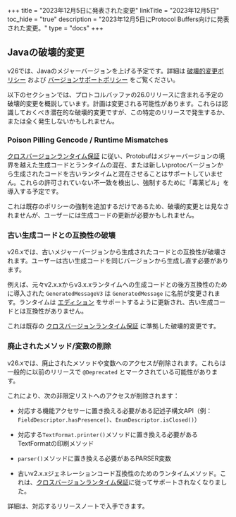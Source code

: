 +++
title = "2023年12月5日に発表された変更"
linkTitle = "2023年12月5日"
toc_hide = "true"
description = "2023年12月5日にProtocol Buffers向けに発表された変更。"
type = "docs"
+++

## Javaの破壊的変更

v26では、Javaのメジャーバージョンを上げる予定です。詳細は
[破壊的変更ポリシー](/news/2022-07-06) および
[バージョンサポートポリシー](/support/version-support#java) をご覧ください。

以下のセクションでは、プロトコルバッファの26.0リリースに含まれる予定の破壊的変更を概説しています。計画は変更される可能性があります。これらは認識しておくべき潜在的な破壊的変更ですが、この特定のリリースで発生するか、または全く発生しないかもしれません。

### Poison Pilling Gencode / Runtime Mismatches

[クロスバージョンランタイム保証](/support/cross-version-runtime-guarantee) に従い、Protobufはメジャーバージョンの境界を越えた生成コードとランタイムの混在、または新しいprotocバージョンから生成されたコードを古いランタイムと混在させることはサポートしていません。これらの許可されていない不一致を検出し、強制するために「毒薬ピル」を導入する予定です。

これは既存のポリシーの強制を追加するだけであるため、破壊的変更とは見なされませんが、ユーザーには生成コードの更新が必要かもしれません。

### 古い生成コードとの互換性の破壊

v26.xでは、古いメジャーバージョンから生成されたコードとの互換性が破壊されます。ユーザーは古い生成コードを同じバージョンから生成し直す必要があります。

例えば、元々v2.x.xからv3.x.xランタイムへの生成コードとの後方互換性のために導入された `GeneratedMessageV3` は `GeneratedMessage` に名前が変更されます。ランタイムは [エディション](/editions/overview/) をサポートするように更新され、古い生成コードとは互換性がありません。

これは既存の [クロスバージョンランタイム保証](/support/cross-version-runtime-guarantee) に準拠した破壊的変更です。

### 廃止されたメソッド/変数の削除

v26.xでは、廃止されたメソッドや変数へのアクセスが削除されます。これらは一般的に以前のリリースで `@Deprecated` とマークされている可能性があります。

これにより、次の非限定リストへのアクセスが削除されます：

*   対応する機能アクセサーに置き換える必要がある記述子構文API（例：`FieldDescriptor.hasPresence()`、`EnumDescriptor.isClosed()`）

*   対応する`TextFormat.printer()`メソッドに置き換える必要があるTextFormatの印刷メソッド

*   `parser()`メソッドに置き換える必要があるPARSER変数

*   古いv2.x.xジェネレーションコード互換性のためのランタイムメソッド。これは、[クロスバージョンランタイム保証](/support/cross-version-runtime-guarantee)に従ってサポートされなくなりました。

詳細は、対応するリリースノートで入手できます。
